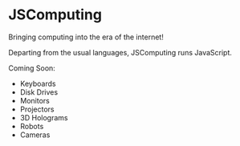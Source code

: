 JSComputing
=========
Bringing computing into the era of the internet!

Departing from the usual languages, JSComputing runs JavaScript.

Coming Soon:
* Keyboards
* Disk Drives
* Monitors
* Projectors
* 3D Holograms
* Robots
* Cameras